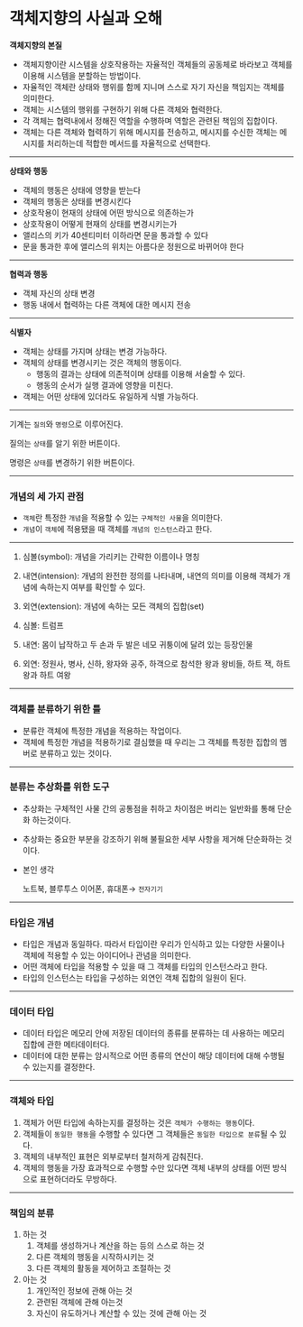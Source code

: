 # 객체지향의 사실과 오해

**객체지향의 본질**

- 객체지향이란 시스템을 상호작용하는 자율적인 객체들의 공동체로 바라보고 객체를 이용해 시스템을 분할하는 방법이다.
- 자율적인 객체란 상태와 행위를 함께 지니며 스스로 자기 자신을 책임지는 객체를 의미한다.
- 객체는 시스템의 행위를 구현하기 위해 다른 객체와 협력한다.
- 각 객체는 협력내에서 정해진 역할을 수행하며 역할은 관련된 책임의 집합이다.
- 객체는 다른 객체와 협력하기 위해 메시지를 전송하고, 메시지를 수신한 객체는 메시지를 처리하는데 적합한 메서드를 자율적으로 선택한다.

---

**상태와 행동**

- 객체의 행동은 상태에 영향을 받는다
- 객체의 행동은 상태를 변경시킨다
- 상호작용이 현재의 상태에 어떤 방식으로 의존하는가
- 상호작용이 어떻게 현재의 상태를 변경시키는가
- 앨리스의 키가 40센티미터 이하라면 문을 통과할 수 있다
- 문을 통과한 후에 앨리스의 위치는 아름다운 정원으로 바뀌어야 한다

---

**협력과 행동**

- 객체 자신의 상태 변경
- 행동 내에서 협력하는 다른 객체에 대한 메시지 전송

---

**식별자**

- 객체는 상태를 가지며 상태는 변경 가능하다.
- 객체의 상태를 변경시키는 것은 객체의 행동이다.
    - 행동의 결과는 상태에 의존적이며 상태를 이용해 서술할 수 있다.
    - 행동의 순서가 실행 결과에 영향을 미친다.
- 객체는 어떤 상태에 있더라도 유일하게 식별 가능하다.

---

기계는 `질의`와 `명령`으로 이루어진다.

질의는 `상태`를 알기 위한 버튼이다.

명령은 `상태`를 변경하기 위한 버튼이다.

---

### 개념의 세 가지 관점

- `객체`란 특정한 `개념`을 적용할 수 있는 `구체적인 사물`을 의미한다.
- `개념`이 `객체`에 적용됐을 때 객체를 `개념의 인스턴스`라고 한다.

---

1. 심볼(symbol): 개념을 가리키는 간략한 이름이나 명칭
2. 내연(intension): 개념의 완전한 정의를 나타내며, 내연의 의미를 이용해 객체가 개념에 속하는지 여부를 확인할 수 있다.
3. 외연(extension): 개념에 속하는 모든 객체의 집합(set)

1. 심볼: 트럼프
2. 내연: 몸이 납작하고 두 손과 두 발은 네모 귀퉁이에 달려 있는 등장인물
3. 외연: 정원사, 병사, 신하, 왕자와 공주, 하객으로 참석한 왕과 왕비들, 하트 잭, 하트 왕과 하트 여왕

---

### 객체를 분류하기 위한 틀

- 분류란 객체에 특정한 개념을 적용하는 작업이다.
- 객체에 특정한 개념을 적용하기로 결심했을 때 우리는 그 객체를 특정한 집합의  멤버로 분류하고 있는 것이다.

---

### 분류는 추상화를 위한 도구

- 추상화는 구체적인 사물 간의 공통점을 취하고 차이점은 버리는 일반화를 통해 단순화 하는것이다.
- 추상화는 중요한 부분을 강조하기 위해 불필요한 세부 사항을 제거해 단순화하는 것이다.
- 본인 생각

  노트북, 블루투스 이어폰, 휴대폰→ `전자기기`


---

### 타입은 개념

- 타입은 개념과 동일하다. 따라서 타입이란 우리가 인식하고 있는 다양한 사물이나 객체에 적용할 수 있는 아이디어나 관념을 의미한다.
- 어떤 객체에 타입을 적용할 수 있을 때 그 객체를 타입의 인스턴스라고 한다.
- 타입의 인스턴스는 타입을 구성하는 외연인 객체 집합의 일원이 된다.

---

### 데이터 타입

- 데이터 타입은 메모리 안에 저장된 데이터의 종류를 분류하는 데 사용하는 메모리 집합에 관한 메타데이터다.
- 데이터에 대한 분류는 암시적으로 어떤 종류의 연산이 해당 데이터에 대해 수행될 수 있는지를 결정한다.

---

### 객체와 타입

1. 객체가 어떤 타입에 속하는지를 결정하는 것은 `객체가 수행하는 행동`이다.
2. 객체들이 `동일한 행동`을 수행할 수 있다면 그 객체들은 `동일한 타입으로 분류`될 수 있다.
3. 객체의 내부적인 표현은 외부로부터 철저하게 감춰진다.
4. 객체의 행동을 가장 효과적으로 수행할 수만 있다면 객체 내부의 상태를 어떤 방식으로 표현하더라도 무방하다.

---

### 책임의 분류

1. 하는 것
    1. 객체를 생성하거나 계산을 하는 등의 스스로 하는 것
    2. 다른 객체의 행동을 시작하시키는 것
    3. 다른 객체의 활동을 제어하고 조절하는 것
2. 아는 것
    1. 개인적인 정보에 관해 아는 것
    2. 관련된 객체에 관해 아는것
    3. 자신이 유도하거나 계산할 수 있는 것에 관해 아는 것